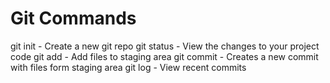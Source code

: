 # Git Commands

git init - Create a new git repo
git status -  View the changes to your project code
git add - Add files to staging area
git commit - Creates a new commit with files form staging area
git log - View recent commits